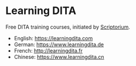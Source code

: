 # Learning DITA

Free DITA training courses, initiated by [Scriptorium](https://www.scriptorium.com).

- English: https://learningdita.com
- German: https://www.learningdita.de
- French: http://learningdita.fr
- Chinese: https://www.learningdita.cn
